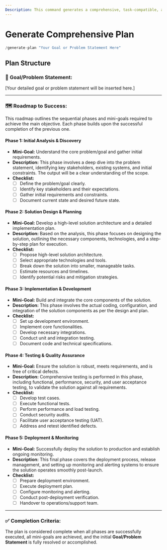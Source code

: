```yaml
---
Description: This command generates a comprehensive, task-compatible, and goal-oriented plan to achieve a specified goal or solve an identified problem.
---
```


# Generate Comprehensive Plan

```python
/generate-plan "Your Goal or Problem Statement Here"
```

## Plan Structure

### 🎯 **Goal/Problem Statement:**

[Your detailed goal or problem statement will be inserted here.]

---

### 🗺️ **Roadmap to Success:**

This roadmap outlines the sequential phases and mini-goals required to achieve the main objective. Each phase builds upon the successful completion of the previous one.

#### **Phase 1: Initial Analysis & Discovery**

* **Mini-Goal:** Understand the core problem/goal and gather initial requirements.
* **Description:** This phase involves a deep dive into the problem statement, identifying key stakeholders, existing systems, and initial constraints. The output will be a clear understanding of the scope.
* **Checklist:**
  * [ ] Define the problem/goal clearly.
  * [ ] Identify key stakeholders and their expectations.
  * [ ] Gather initial requirements and constraints.
  * [ ] Document current state and desired future state.

#### **Phase 2: Solution Design & Planning**

* **Mini-Goal:** Develop a high-level solution architecture and a detailed implementation plan.
* **Description:** Based on the analysis, this phase focuses on designing the solution, outlining the necessary components, technologies, and a step-by-step plan for execution.
* **Checklist:**
  * [ ] Propose high-level solution architecture.
  * [ ] Select appropriate technologies and tools.
  * [ ] Break down the solution into smaller, manageable tasks.
  * [ ] Estimate resources and timelines.
  * [ ] Identify potential risks and mitigation strategies.

#### **Phase 3: Implementation & Development**

* **Mini-Goal:** Build and integrate the core components of the solution.
* **Description:** This phase involves the actual coding, configuration, and integration of the solution components as per the design and plan.
* **Checklist:**
  * [ ] Set up development environment.
  * [ ] Implement core functionalities.
  * [ ] Develop necessary integrations.
  * [ ] Conduct unit and integration testing.
  * [ ] Document code and technical specifications.

#### **Phase 4: Testing & Quality Assurance**

* **Mini-Goal:** Ensure the solution is robust, meets requirements, and is free of critical defects.
* **Description:** Comprehensive testing is performed in this phase, including functional, performance, security, and user acceptance testing, to validate the solution against all requirements.
* **Checklist:**
  * [ ] Develop test cases.
  * [ ] Execute functional tests.
  * [ ] Perform performance and load testing.
  * [ ] Conduct security audits.
  * [ ] Facilitate user acceptance testing (UAT).
  * [ ] Address and retest identified defects.

#### **Phase 5: Deployment & Monitoring**

* **Mini-Goal:** Successfully deploy the solution to production and establish ongoing monitoring.
* **Description:** This final phase covers the deployment process, release management, and setting up monitoring and alerting systems to ensure the solution operates smoothly post-launch.
* **Checklist:**
  * [ ] Prepare deployment environment.
  * [ ] Execute deployment plan.
  * [ ] Configure monitoring and alerting.
  * [ ] Conduct post-deployment verification.
  * [ ] Handover to operations/support team.

---

### ✅ **Completion Criteria:**

The plan is considered complete when all phases are successfully executed, all mini-goals are achieved, and the initial **Goal/Problem Statement** is fully resolved or accomplished.
